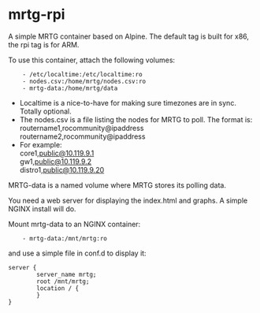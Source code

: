 # mrtg-rpi

A simple MRTG container based on Alpine. The default tag is built for x86, the rpi tag is for ARM.

To use this container, attach the following volumes:

        - /etc/localtime:/etc/localtime:ro  
        - nodes.csv:/home/mrtg/nodes.csv:ro  
        - mrtg-data:/home/mrtg/data  

* Localtime is a nice-to-have for making sure timezones are in sync. Totally optional.  
* The nodes.csv is a file listing the nodes for MRTG to poll. The format is:  
routername1,rocommunity@ipaddress  
routername2,rocommunity@ipaddress  
* For example:  
core1,public@10.119.9.1  
gw1,public@10.119.9.2  
distro1,public@10.119.9.20  

MRTG-data is a named volume where MRTG stores its polling data.

You need a web server for displaying the index.html and graphs. A simple NGINX install will do.

Mount mrtg-data to an NGINX container:  

        - mrtg-data:/mnt/mrtg:ro

and use a simple file in conf.d to display it:  

~~~~
server {
        server_name mrtg;
        root /mnt/mrtg;
        location / {
        }
}
~~~~
